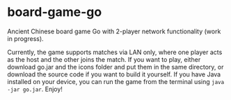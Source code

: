 # board-game-go
Ancient Chinese board game Go with 2-player network functionality (work in progress).

Currently, the game supports matches via LAN only, where one player acts as the host and the other joins the match.
If you want to play, either download go.jar and the icons folder and put them in the same directory, or download the source code if you want to build it yourself.
If you have Java installed on your device, you can run the game from the terminal using `java -jar go.jar`. Enjoy!
